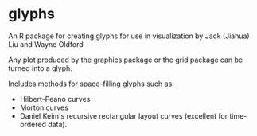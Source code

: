 # glyphs

An R package for creating glyphs for use in visualization by Jack (Jiahua) Liu and Wayne Oldford

Any plot produced by the graphics package or the grid package can be turned into a glyph.

Includes methods for space-filling glyphs such as:

- Hilbert-Peano curves
- Morton curves
- Daniel Keim's recursive rectangular layout curves (excellent for time-ordered data).



